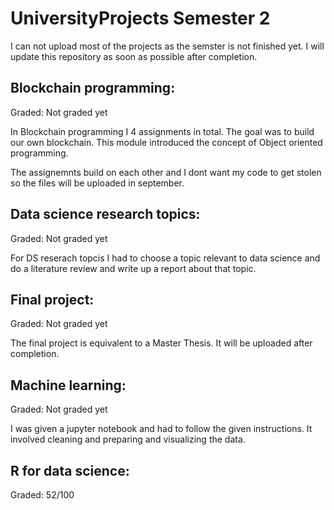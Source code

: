 # UniversityProjects Semester 2

I can not upload most of the projects as the semster is not finished yet. I will update this repository as soon as possible after completion.

## Blockchain programming:

Graded: Not graded yet

In Blockchain programming I 4 assignments in total. The goal was to build our own blockchain. This module introduced the concept of Object oriented programming.

The assignemnts build on each other and I dont want my code to get stolen so the files will be uploaded in september.

## Data science research topics: 

Graded: Not graded yet

For DS reserach topcis I had to choose a topic relevant to data science and do a literature review and write up a report about that topic.

## Final project:

Graded: Not graded yet

The final project is equivalent to a Master Thesis. It will be uploaded after completion.


## Machine learning:

Graded: Not graded yet

I was given a jupyter notebook and had to follow the given instructions. It involved cleaning and preparing  and visualizing the data.






## R for data science:

Graded: 52/100
